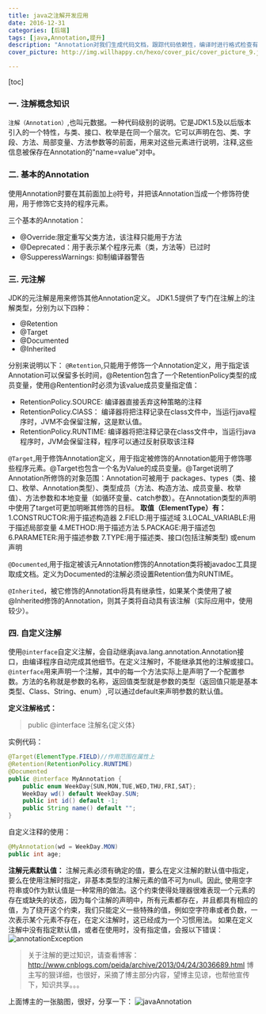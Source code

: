 ```yaml
---
title: java之注解开发应用
date: 2016-12-31
categories: [后端]
tags: [java,Annotation,提升]
description: "Annotation对我们生成代码文档，跟踪代码依赖性，编译时进行格式检查有很大帮助，而不仅仅像注释那么简单。"
cover_picture: http://img.willhappy.cn/hexo/cover_pic/cover_picture_9.jpg

---
```


<!--more-->

[toc]


### 一. 注解概念知识

`注解（Annotation）`,也叫元数据。一种代码级别的说明。它是JDK1.5及以后版本引入的一个特性，与类、接口、枚举是在同一个层次。它可以声明在包、类、字段、方法、局部变量、方法参数等的前面，用来对这些元素进行说明，注释,这些信息被保存在Annotation的"name=value"对中。

### 二. 基本的Annotation

使用Annotation时要在其前面加上`@`符号，并把该Annotation当成一个修饰符使用，用于修饰它支持的程序元素。

三个基本的Annotation：

- @Override:限定重写父类方法，该注释只能用于方法
- @Deprecated：用于表示某个程序元素（类，方法等）已过时
- @SupperessWarnings: 抑制编译器警告

### 三. 元注解

JDK的元注解是用来修饰其他Annotation定义。
JDK1.5提供了专门在注解上的注解类型，分别为以下四种：

- @Retention
- @Target
- @Documented
- @Inherited

分别来说明以下：
`@Retention`,只能用于修饰一个Annotation定义，用于指定该Annotation可以保留多长时间，@Retention包含了一个RetentionPolicy类型的成员变量，使用@Rentention时必须为该value成员变量指定值：

- RetentionPolicy.SOURCE: 编译器直接丢弃这种策略的注释
- RetentionPolicy.ClASS： 编译器将把注释记录在class文件中，当运行java程序时，JVM不会保留注解，这是默认值。
- RetentionPolicy.RUNTIME: 编译器将把注释记录在class文件中，当运行java程序时，JVM会保留注释，程序可以通过反射获取该注释

`@Target`,用于修饰Annotation定义，用于指定被修饰的Annotation能用于修饰哪些程序元素。@Target也包含一个名为Value的成员变量。@Target说明了Annotation所修饰的对象范围：Annotation可被用于 packages、types（类、接口、枚举、Annotation类型）、类型成员（方法、构造方法、成员变量、枚举值）、方法参数和本地变量（如循环变量、catch参数）。在Annotation类型的声明中使用了target可更加明晰其修饰的目标。
**取值（ElementType）有：**
1.CONSTRUCTOR:用于描述构造器
2.FIELD:用于描述域
3.LOCAL_VARIABLE:用于描述局部变量
4.METHOD:用于描述方法
5.PACKAGE:用于描述包
6.PARAMETER:用于描述参数
7.TYPE:用于描述类、接口(包括注解类型) 或enum声明


`@Documented`,用于指定被该元Annotation修饰的Annotation类将被javadoc工具提取成文档。定义为Documented的注解必须设置Retention值为RUNTIME。

`@Inherited`，被它修饰的Annotation将具有继承性，如果某个类使用了被@Inherited修饰的Annotation，则其子类将自动具有该注解（实际应用中，使用较少）。


### 四. 自定义注解

使用`@interface`自定义注解，会自动继承java.lang.annotation.Annotation接口，由编译程序自动完成其他细节。在定义注解时，不能继承其他的注解或接口。`@interface`用来声明一个注解，其中的每一个方法实际上是声明了一个配置参数。方法的名称就是参数的名称，返回值类型就是参数的类型（返回值只能是基本类型、Class、String、enum）,可以通过default来声明参数的默认值。

**定义注解格式：**
> public @interface 注解名{定义体}

实例代码：
```java
@Target(ElementType.FIELD)//作用范围在属性上
@Retention(RetentionPolicy.RUNTIME)
@Documented
public @interface MyAnnotation {
    public enum WeekDay{SUN,MON,TUE,WED,THU,FRI,SAT};
    WeekDay wd() default WeekDay.SUN;
    public int id() default -1;
    public String name() default "";
}
```

自定义注释的使用：
```java
@MyAnnotation(wd = WeekDay.MON)
public int age;
```

**注解元素默认值：**
注解元素必须有确定的值，要么在定义注解的默认值中指定，要么在使用注解时指定，非基本类型的注解元素的值不可为null。因此, 使用空字符串或0作为默认值是一种常用的做法。这个约束使得处理器很难表现一个元素的存在或缺失的状态，因为每个注解的声明中，所有元素都存在，并且都具有相应的值，为了绕开这个约束，我们只能定义一些特殊的值，例如空字符串或者负数，一次表示某个元素不存在，在定义注解时，这已经成为一个习惯用法。
如果在定义注解中没有指定默认值，或者在使用时，没有指定值，会报以下错误：
![annotationException][1]


> 关于注解的更过知识，请查看博客：http://www.cnblogs.com/peida/archive/2013/04/24/3036689.html
博主写的狠详细，也很好，采摘了博主部分内容，望博主见谅，也帮他宣传下，知识共享。。。

上面博主的一张脑图，很好，分享一下：
![javaAnnotation][2]


[1]: http://img.willhappy.cn/18-5-3/85953175.jpg
[2]: http://img.willhappy.cn/18-5-3/44695442.jpg
